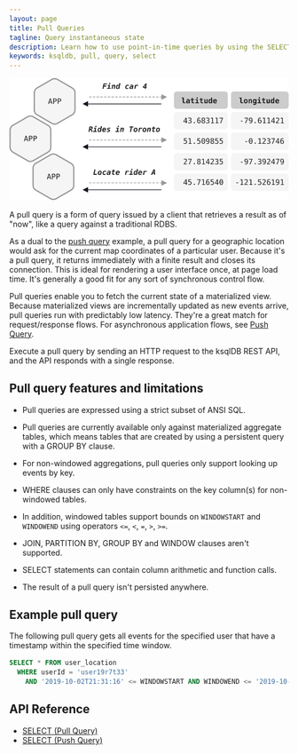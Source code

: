 ```yaml
---
layout: page
title: Pull Queries
tagline: Query instantaneous state
description: Learn how to use point-in-time queries by using the SELECT statement. 
keywords: ksqldb, pull, query, select
---
```


![Illustration of a pull query](../../img/ksqldb-pull-query.svg)

A pull query is a form of query issued by a client that retrieves a result as
of "now", like a query against a traditional RDBS. 

As a dual to the [push query](push.md) example, a pull query for a geographic
location would ask for the current map coordinates of a particular user.
Because it's a pull query, it returns immediately with a finite result and
closes its connection. This is ideal for rendering a user interface once, at
page load time. It's generally a good fit for any sort of synchronous control
flow.

Pull queries enable you to fetch the current state of a materialized view.
Because materialized views are incrementally updated as new events arrive,
pull queries run with predictably low latency. They're a great match for
request/response flows. For asynchronous application flows, see
[Push Query](push.md).

Execute a pull query by sending an HTTP request to the ksqlDB REST API, and
the API responds with a single response.

Pull query features and limitations
-----------------------------------

- Pull queries are expressed using a strict subset of ANSI SQL.
- Pull queries are currently available only against materialized aggregate
  tables, which means tables that are created by using a persistent query
  with a GROUP BY clause.
- For non-windowed aggregations, pull queries only support looking up events
  by key.
- WHERE clauses can only have constraints on the key column(s) for non-windowed tables.

- In addition, windowed tables support bounds on `WINDOWSTART` and `WINDOWEND` using operators
  `<=`, `<`, `=`, `>`, `>=`.
- JOIN, PARTITION BY, GROUP BY and WINDOW clauses aren't supported.
- SELECT statements can contain column arithmetic and function calls.
- The result of a pull query isn't persisted anywhere.

Example pull query
------------------

The following pull query gets all events for the specified user that have a
timestamp within the specified time window. 

```sql
SELECT * FROM user_location
  WHERE userId = 'user19r7t33'
    AND '2019-10-02T21:31:16' <= WINDOWSTART AND WINDOWEND <= '2019-10-03T21:31:16';
```

API Reference
-------------

- [SELECT (Pull Query)](../../developer-guide/ksqldb-reference/select-pull-query.md)
- [SELECT (Push Query)](../../developer-guide/ksqldb-reference/select-push-query.md)
